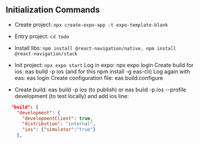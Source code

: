 ## Initialization Commands

- Create project: `npx create-expo-app -t expo-template-blank`
- Entry project: `cd todo`
- Install libs: `npm install @react-navigation/native, npm install @react-navigation/stack`
- Init project: `npx expo start`
Log in expo: npx expo login
Create build for ios: eas build -p ios (and for this npm install -g eas-cli)
Log again with eas: eas login
Create configuration file: eas build:configure

- Create build: eas build -p ios (to publish) or eas build -p ios --profile development (to test locally) and add ios line:
```json
  "build": {
    "development": {
      "developmentClient": true,
      "distribution": "internal",
      "ios": {"simulator":"true"}
    },
```